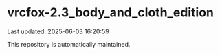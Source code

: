 # vrcfox-2.3_body_and_cloth_edition

Last updated: 2025-06-03 16:20:59

This repository is automatically maintained.

